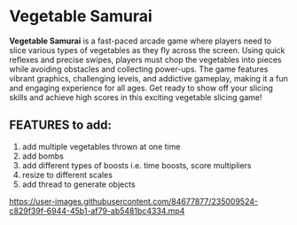 # Vegetable Samurai

**Vegetable Samurai** is a fast-paced arcade game where players need to slice various types of vegetables as they fly across the screen. Using quick reflexes and precise swipes, players must chop the vegetables into pieces while avoiding obstacles and collecting power-ups. The game features vibrant graphics, challenging levels, and addictive gameplay, making it a fun and engaging experience for all ages. Get ready to show off your slicing skills and achieve high scores in this exciting vegetable slicing game!

## FEATURES to add:
1. add multiple vegetables thrown at one time
1. add bombs
1. add different types of boosts i.e. time boosts, score multipliers
1. resize to different scales
1. add thread to generate objects


https://user-images.githubusercontent.com/84677877/235009524-c829f39f-6944-45b1-af79-ab5481bc4334.mp4




